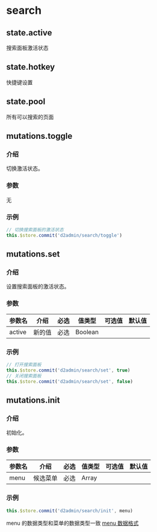 # search

## state.active

搜索面板激活状态

## state.hotkey

快捷键设置

## state.pool

所有可以搜索的页面

## mutations.toggle

### 介绍

切换激活状态。

### 参数

无

### 示例

``` js
// 切换搜索面板的激活状态
this.$store.commit('d2admin/search/toggle')
```

## mutations.set

### 介绍

设置搜索面板的激活状态。

### 参数

| 参数名 | 介绍 | 必选 | 值类型 | 可选值 | 默认值 |
| --- | --- | --- | --- | --- | --- |
| active | 新的值 | 必选 | Boolean |  |  |

### 示例

``` js
// 打开搜索面板
this.$store.commit('d2admin/search/set', true)
// 关闭搜索面板
this.$store.commit('d2admin/search/set', false)
```

## mutations.init

### 介绍

初始化。

### 参数

| 参数名 | 介绍 | 必选 | 值类型 | 可选值 | 默认值 |
| --- | --- | --- | --- | --- | --- |
| menu | 候选菜单 | 必选 | Array |  |  |

### 示例

``` js
this.$store.commit('d2admin/search/init', menu)
```

menu 的数据类型和菜单的数据类型一致 [menu 数据格式](#menu-数据格式)